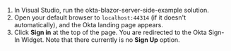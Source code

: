 1. In Visual Studio, run the okta-blazor-server-side-example solution.
2. Open your default browser to `localhost:44314` (if it doesn't automatically), and the Okta <StackSelector snippet="applang" noSelector inline /> landing page appears.
3. Click **Sign in** at the top of the page. You are redirected to the Okta Sign-In Widget. Note that there currently is no **Sign Up** option.
